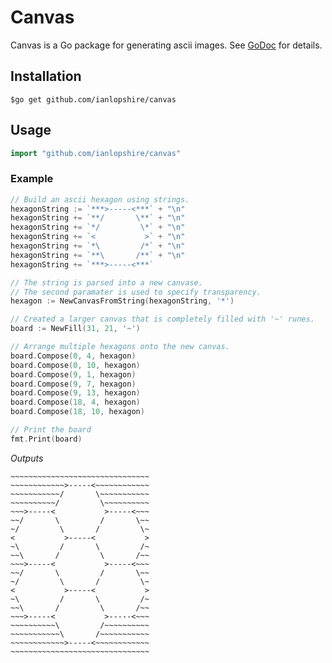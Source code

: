 # Canvas
Canvas is a Go package for generating ascii images. See [GoDoc](https://godoc.org/github.com/ianlopshire/canvas) for details.

## Installation

```shell
$go get github.com/ianlopshire/canvas
```

## Usage

```go
import "github.com/ianlopshire/canvas"
```

### Example

```go
// Build an ascii hexagon using strings.
hexagonString := `***>-----<***` + "\n"
hexagonString += `**/       \**` + "\n"
hexagonString += `*/         \*` + "\n"
hexagonString += `<           >` + "\n"
hexagonString += `*\         /*` + "\n"
hexagonString += `**\       /**` + "\n"
hexagonString += `***>-----<***`

// The string is parsed into a new canvase.
// The second paramater is used to specify transparency.
hexagon := NewCanvasFromString(hexagonString, '*')

// Created a larger canvas that is completely filled with '~' runes.
board := NewFill(31, 21, '~')

// Arrange multiple hexagons onto the new canvas.
board.Compose(0, 4, hexagon)
board.Compose(0, 10, hexagon)
board.Compose(9, 1, hexagon)
board.Compose(9, 7, hexagon)
board.Compose(9, 13, hexagon)
board.Compose(18, 4, hexagon)
board.Compose(18, 10, hexagon)

// Print the board
fmt.Print(board)
```
*Outputs*
```
~~~~~~~~~~~~~~~~~~~~~~~~~~~~~~~
~~~~~~~~~~~~>-----<~~~~~~~~~~~~
~~~~~~~~~~~/       \~~~~~~~~~~~
~~~~~~~~~~/         \~~~~~~~~~~
~~~>-----<           >-----<~~~
~~/       \         /       \~~
~/         \       /         \~
<           >-----<           >
~\         /       \         /~
~~\       /         \       /~~
~~~>-----<           >-----<~~~
~~/       \         /       \~~
~/         \       /         \~
<           >-----<           >
~\         /       \         /~
~~\       /         \       /~~
~~~>-----<           >-----<~~~
~~~~~~~~~~\         /~~~~~~~~~~
~~~~~~~~~~~\       /~~~~~~~~~~~
~~~~~~~~~~~~>-----<~~~~~~~~~~~~
~~~~~~~~~~~~~~~~~~~~~~~~~~~~~~~
```
